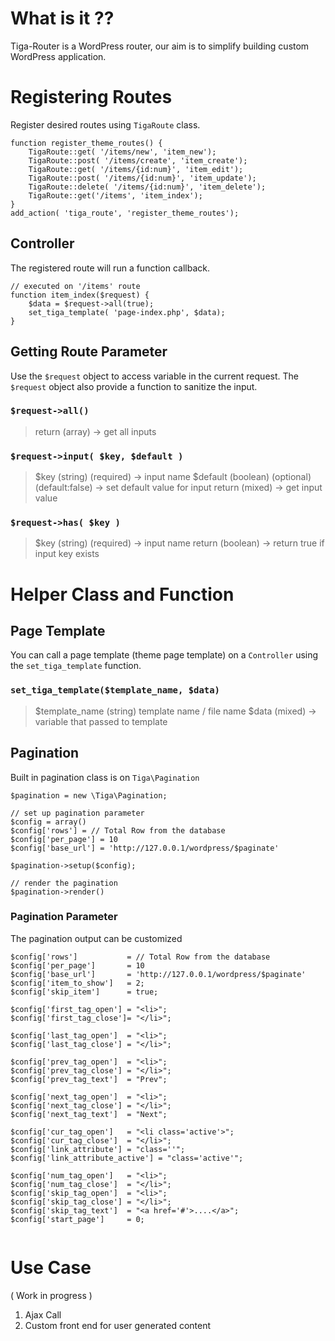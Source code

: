 # What is it ??

Tiga-Router is a WordPress router, our aim is to simplify building custom WordPress application. 

# Registering Routes

Register desired routes using `TigaRoute` class.

```
function register_theme_routes() {
	TigaRoute::get( '/items/new', 'item_new');
	TigaRoute::post( '/items/create', 'item_create');
	TigaRoute::get( '/items/{id:num}', 'item_edit');
	TigaRoute::post( '/items/{id:num}', 'item_update');
	TigaRoute::delete( '/items/{id:num}', 'item_delete');
	TigaRoute::get('/items', 'item_index');
}
add_action( 'tiga_route', 'register_theme_routes');
```
## Controller

The registered route will run a function callback.  

```
// executed on '/items' route
function item_index($request) {
    $data = $request->all(true);
	set_tiga_template( 'page-index.php', $data);
}
```

## Getting Route Parameter 

Use the `$request` object to access variable in the current request. The `$request` object also provide a function to sanitize the input.

### `$request->all()`

> return (array) -> get all inputs

### `$request->input( $key, $default )`

> $key (string) (required) -> input name
> $default (boolean) (optional) (default:false) -> set default value for input
> return (mixed) -> get input value

### `$request->has( $key )`

> $key (string) (required) -> input name
> return (boolean) -> return true if input key exists

# Helper Class and Function

## Page Template

You can call a page template (theme page template) on a `Controller` using the `set_tiga_template` function.

### `set_tiga_template($template_name, $data)`
> $template_name (string) template name / file name
> $data (mixed) -> variable that passed to template


## Pagination 

Built in pagination class is on `Tiga\Pagination`

```
$pagination = new \Tiga\Pagination;

// set up pagination parameter
$config = array()
$config['rows'] = // Total Row from the database
$config['per_page'] = 10
$config['base_url'] = 'http://127.0.0.1/wordpress/$paginate' 

$pagination->setup($config);

// render the pagination
$pagination->render()
```

### Pagination Parameter

The pagination output can be customized

```
$config['rows']   		  = // Total Row from the database
$config['per_page']       = 10
$config['base_url']		  = 'http://127.0.0.1/wordpress/$paginate'
$config['item_to_show']   = 2;
$config['skip_item']      = true;
        
$config['first_tag_open'] = "<li>";
$config['first_tag_close']= "</li>";
    
$config['last_tag_open']  = "<li>";
$config['last_tag_close'] = "</li>";
    
$config['prev_tag_open']  = "<li>";
$config['prev_tag_close'] = "</li>";
$config['prev_tag_text']  = "Prev";
     
$config['next_tag_open']  = "<li>";
$config['next_tag_close'] = "</li>";
$config['next_tag_text']  = "Next";
        
$config['cur_tag_open']   = "<li class='active'>";
$config['cur_tag_close']  = "</li>";
$config['link_attribute'] = "class=''";
$config['link_attribute_active'] = "class='active'";
        
$config['num_tag_open']   = "<li>";
$config['num_tag_close']  = "</li>";
$config['skip_tag_open']  = "<li>";
$config['skip_tag_close'] = "</li>";
$config['skip_tag_text']  = "<a href='#'>....</a>";
$config['start_page']     = 0;
        
```

# Use Case 

( Work in progress ) 

1. Ajax Call
2. Custom front end for user generated content 
